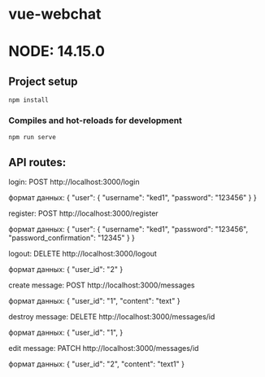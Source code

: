 # vue-webchat
# NODE: 14.15.0
<!-- "node-sass": "^7.0.3", -->
## Project setup
```
npm install
```

### Compiles and hot-reloads for development
```
npm run serve
```
## API routes:

login: POST http://localhost:3000/login

формат данных: { "user": { "username": "ked1", "password": "123456" } }

register: POST http://localhost:3000/register

формат данных: { "user": { "username": "ked1", "password": "123456",
"password_confirmation": "12345" } }

logout: DELETE http://localhost:3000/logout

формат данных: { "user_id": "2" }

create message: POST http://localhost:3000/messages

формат данных: { "user_id": "1", "content": "text" }

destroy message: DELETE http://localhost:3000/messages/id

формат данных: { "user_id": "1", }

edit message: PATCH http://localhost:3000/messages/id

формат данных: { "user_id": "2", "content": "text1" }
